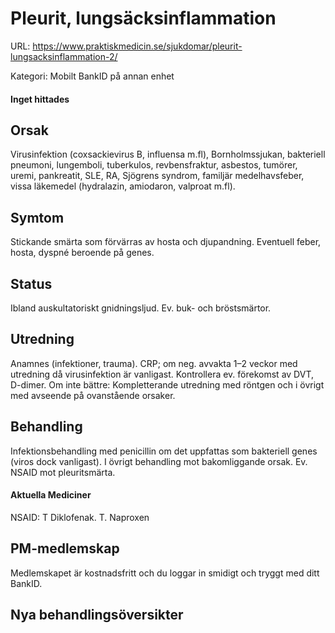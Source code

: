 # Pleurit, lungsäcksinflammation

URL: https://www.praktiskmedicin.se/sjukdomar/pleurit-lungsacksinflammation-2/



Kategori: Mobilt BankID på annan enhet

#### Inget hittades

## Orsak

Virusinfektion (coxsackievirus B, influensa m.fl), Bornholmssjukan, bakteriell pneumoni, lungemboli, tuberkulos, revbensfraktur, asbestos, tumörer, uremi, pankreatit, SLE, RA, Sjögrens syndrom, familjär medelhavsfeber, vissa läkemedel (hydralazin, amiodaron, valproat m.fl).

## Symtom

Stickande smärta som förvärras av hosta och djupandning. Eventuell feber, hosta, dyspné beroende på genes.

## Status

Ibland auskultatoriskt gnidningsljud. Ev. buk- och bröstsmärtor.

## Utredning

Anamnes (infektioner, trauma). CRP; om neg. avvakta 1–2 veckor med utredning då virusinfektion är vanligast. Kontrollera ev. förekomst av DVT, D-dimer. Om inte bättre: Kompletterande utredning med röntgen och i övrigt med avseende på ovanstående orsaker.

## Behandling

Infektionsbehandling med penicillin om det uppfattas som bakteriell genes (viros dock vanligast). I övrigt behandling mot bakomliggande orsak. Ev. NSAID mot pleuritsmärta.

#### 

#### Aktuella Mediciner

NSAID: T Diklofenak. T. Naproxen

## PM-medlemskap

Medlemskapet är kostnadsfritt och du loggar in smidigt och tryggt med ditt BankID.

## Nya behandlingsöversikter

